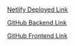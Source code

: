 #

[Netlify Deployed Link](https://portfolio-jp30.netlify.app)

[GitHub Backend Link](https://github.com/jpantano30/backend)

[GitHub Frontend Link](https://github.com/jpantano30/frontend)

